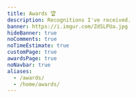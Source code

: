 ```yaml
---
title: Awards 🏆️
description: Recognitions I've received.
banner: https://i.imgur.com/ZdSLPUa.jpg
hideBanner: true
noComments: true
noTimeEstimate: true
customPage: true
awardsPage: true
noNavbar: true
aliases:
  - /awards/
  - /home/awards/
---
```

